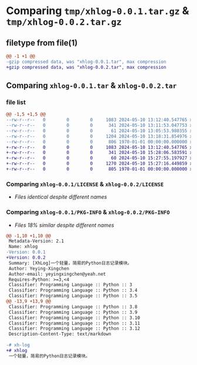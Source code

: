 # Comparing `tmp/xhlog-0.0.1.tar.gz` & `tmp/xhlog-0.0.2.tar.gz`

## filetype from file(1)

```diff
@@ -1 +1 @@
-gzip compressed data, was "xhlog-0.0.1.tar", max compression
+gzip compressed data, was "xhlog-0.0.2.tar", max compression
```

## Comparing `xhlog-0.0.1.tar` & `xhlog-0.0.2.tar`

### file list

```diff
@@ -1,5 +1,5 @@
--rw-r--r--   0        0        0     1083 2024-05-10 13:12:40.547765 xhlog-0.0.1/LICENSE
--rw-r--r--   0        0        0      341 2024-05-10 13:11:53.047753 xhlog-0.0.1/pyproject.toml
--rw-r--r--   0        0        0       61 2024-05-10 13:05:53.980355 xhlog-0.0.1/README.md
--rw-r--r--   0        0        0     1204 2024-05-10 13:18:31.854976 xhlog-0.0.1/xhlog/__init__.py
--rw-r--r--   0        0        0      806 1970-01-01 00:00:00.000000 xhlog-0.0.1/PKG-INFO
+-rw-r--r--   0        0        0     1083 2024-05-10 13:12:40.547765 xhlog-0.0.2/LICENSE
+-rw-r--r--   0        0        0      341 2024-05-10 15:28:06.583591 xhlog-0.0.2/pyproject.toml
+-rw-r--r--   0        0        0       60 2024-05-10 15:27:55.197927 xhlog-0.0.2/README.md
+-rw-r--r--   0        0        0     1270 2024-05-10 15:27:16.449859 xhlog-0.0.2/xhlog/__init__.py
+-rw-r--r--   0        0        0      805 1970-01-01 00:00:00.000000 xhlog-0.0.2/PKG-INFO
```

### Comparing `xhlog-0.0.1/LICENSE` & `xhlog-0.0.2/LICENSE`

 * *Files identical despite different names*

### Comparing `xhlog-0.0.1/PKG-INFO` & `xhlog-0.0.2/PKG-INFO`

 * *Files 18% similar despite different names*

```diff
@@ -1,10 +1,10 @@
 Metadata-Version: 2.1
 Name: xhlog
-Version: 0.0.1
+Version: 0.0.2
 Summary: [XhLog]一个轻量，简易的Python日志记录模块。
 Author: Yeying-Xingchen
 Author-email: yeyingxingchen@yeah.net
 Requires-Python: >=3,<4
 Classifier: Programming Language :: Python :: 3
 Classifier: Programming Language :: Python :: 3.4
 Classifier: Programming Language :: Python :: 3.5
@@ -13,9 +13,9 @@
 Classifier: Programming Language :: Python :: 3.8
 Classifier: Programming Language :: Python :: 3.9
 Classifier: Programming Language :: Python :: 3.10
 Classifier: Programming Language :: Python :: 3.11
 Classifier: Programming Language :: Python :: 3.12
 Description-Content-Type: text/markdown
 
-# xh-log
+# xhlog
 一个轻量，简易的Python日志记录模块。
```

